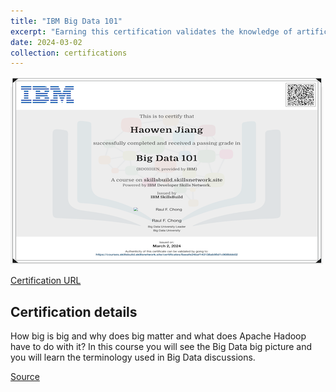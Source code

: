 ```yaml
---
title: "IBM Big Data 101"
excerpt: "Earning this certification validates the knowledge of artificial intelligence (AI) concepts, such as natural language processing, computer vision, machine learning, deep learning, chatbots, and neural networks; AI ethics; and the applications of AI.<br/><img src='/images/ibm-big-data-101.png'>"
date: 2024-03-02
collection: certifications
---
```


![](/images/ibm-big-data-101.png)

[Certification URL](https://www.credly.com/badges/a449699a-c550-4d16-b7a3-f921a84c3597/public_url)

## Certification details

How big is big and why does big matter and what does Apache Hadoop have to do with it? In this course you will see the Big Data big picture and you will learn the terminology used in Big Data discussions.

[Source](https://skills.yourlearning.ibm.com/activity/SN-COURSE-V1:COGNITIVECLASS+BD0101EN+V2)
<!--stackedit_data:
eyJoaXN0b3J5IjpbLTE4NjIwNzg1OTBdfQ==
-->